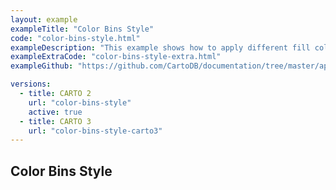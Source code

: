 ```yaml
---
layout: example
exampleTitle: "Color Bins Style"
code: "color-bins-style.html"
exampleDescription: "This example shows how to apply different fill colors to polygon features depending on attribute values."
exampleExtraCode: "color-bins-style-extra.html"
exampleGithub: "https://github.com/CartoDB/documentation/tree/master/app/content/deck-gl/examples/styling/color-bins-style.html"

versions:
  - title: CARTO 2
    url: "color-bins-style"
    active: true
  - title: CARTO 3
    url: "color-bins-style-carto3"
---
```

## Color Bins Style
